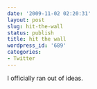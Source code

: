 ```yaml
---
date: '2009-11-02 02:20:31'
layout: post
slug: hit-the-wall
status: publish
title: hit the wall
wordpress_id: '689'
categories:
- Twitter
---
```


I officially ran out of ideas.
